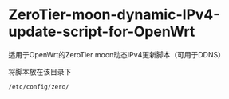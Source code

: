 # ZeroTier-moon-dynamic-IPv4-update-script-for-OpenWrt
适用于OpenWrt的ZeroTier moon动态IPv4更新脚本（可用于DDNS）

将脚本放在该目录下
```sh
/etc/config/zero/
```
